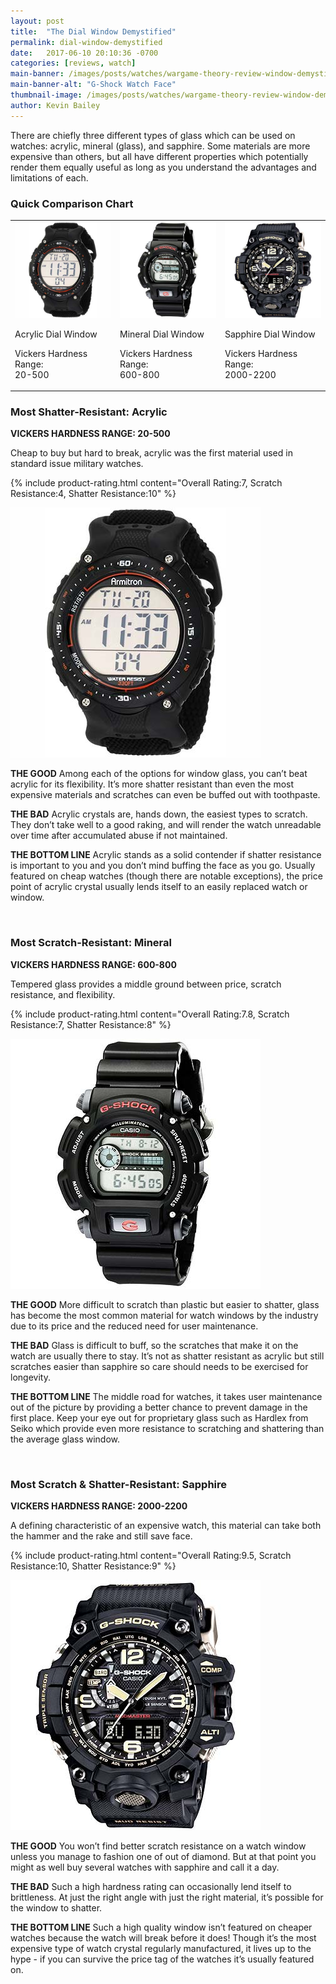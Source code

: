 ```yaml
---
layout: post
title:  "The Dial Window Demystified"
permalink: dial-window-demystified
date:   2017-06-10 20:10:36 -0700
categories: [reviews, watch]
main-banner: /images/posts/watches/wargame-theory-review-window-demystified-main-banner.jpg
main-banner-alt: "G-Shock Watch Face"
thumbnail-image: /images/posts/watches/wargame-theory-review-window-demystified-thumbnail.jpg
author: Kevin Bailey
---
```


There are chiefly three different types of glass which can be used on watches: acrylic, mineral (glass), and sapphire. Some materials are more expensive than others, but all have different properties which potentially render them equally useful as long as you understand the advantages and limitations of each.
<br>

### Quick Comparison Chart

<table class="comparison-chart">
	<tr>
		<td>
			<img src="/images/posts/watches/wargame-theory-review-window-demystified-watch-1.jpg" alt="Armitron Watch With Acrylic Window">
			<p class="product-value-prop">Acrylic Dial Window</p>		
			<!--<p class="product-name product-price"><strong>Vickers Hardness Range:<br>20-500</strong></p>	-->
			<p class="product-name">Vickers Hardness Range:<br>20-500</p>
			<!--<a href="https://www.amazon.com/Armitron-Sport-408159BLK-Chronograph-Digital/dp/B001RNNBCS/ref=sr_1_3?ie=UTF8&qid=1497224125&sr=8-3&keywords=acrylic+movement+military+watch" target="_blank">Check Amazon Price</a>-->
		</td>
		<td>
			<img src="/images/posts/watches/wargame-theory-review-window-demystified-watch-2.jpg" alt="Casio Watch With Mineral Window">
			<p class="product-value-prop">Mineral Dial Window</p>
			<!--<p class="product-name product-price"><strong>$75-$130</strong></p>	-->	
			<p class="product-name">Vickers Hardness Range:<br>600-800</p>
			<!--<a href="https://www.amazon.com/Armitron-Sport-408159BLK-Chronograph-Digital/dp/B001RNNBCS/ref=sr_1_3?ie=UTF8&qid=1497224125&sr=8-3&keywords=acrylic+movement+military+watch" target="_blank">Check Amazon Price</a>-->
		</td>
		<td>
			<img src="/images/posts/watches/wargame-theory-review-window-demystified-watch-3.jpg" alt="Casio Watch With Sapphire Window">
			<p class="product-value-prop">Sapphire Dial Window</p>
			<!--<p class="product-name product-price"><strong>$75-$130</strong></p>	-->	
			<p class="product-name">Vickers Hardness Range:<br>2000-2200</p>
			<!--<a href="https://www.amazon.com/Armitron-Sport-408159BLK-Chronograph-Digital/dp/B001RNNBCS/ref=sr_1_3?ie=UTF8&qid=1497224125&sr=8-3&keywords=acrylic+movement+military+watch" target="_blank">Check Amazon Price</a>-->
		</td>						
	</tr>
</table>

### Most Shatter-Resistant: Acrylic
__VICKERS HARDNESS RANGE: 20-500__

Cheap to buy but hard to break, acrylic was the first material used in standard issue military watches.

{% include product-rating.html content="Overall Rating:7, Scratch Resistance:4, Shatter Resistance:10" %} 
<p class="product-image"><img src="/images/posts/watches/wargame-theory-review-window-demystified-watch-1.jpg" alt="Armitron Watch With Acrylic Window"></p>

__THE GOOD__ Among each of the options for window glass, you can’t beat acrylic for its flexibility. It’s more shatter resistant than even the most expensive materials and scratches can even be buffed out with toothpaste.

__THE BAD__ Acrylic crystals are, hands down, the easiest types to scratch. They don’t take well to a good raking, and will render the watch unreadable over time after accumulated abuse if not maintained.

__THE BOTTOM LINE__ Acrylic stands as a solid contender if shatter resistance is important to you and you don’t mind buffing the face as you go. Usually featured on cheap watches (though there are notable exceptions), the price point of acrylic crystal usually lends itself to an easily replaced watch or window.

<br>

### Most Scratch-Resistant: Mineral
__VICKERS HARDNESS RANGE: 600-800__

Tempered glass provides a middle ground between price, scratch resistance, and flexibility.

{% include product-rating.html content="Overall Rating:7.8, Scratch Resistance:7, Shatter Resistance:8" %}  
<p class="product-image"><img src="/images/posts/watches/wargame-theory-review-window-demystified-watch-2.jpg" alt="Casio Watch With Mineral Window"></p>

__THE GOOD__ More difficult to scratch than plastic but easier to shatter, glass has become the most common material for watch windows by the industry due to its price and the reduced need for user maintenance.

__THE BAD__ Glass is difficult to buff, so the scratches that make it on the watch are usually there to stay. It’s not as shatter resistant as acrylic but still scratches easier than sapphire so care should needs to be exercised for longevity.

__THE BOTTOM LINE__ The middle road for watches, it takes user maintenance out of the picture by providing a better chance to prevent damage in the first place. Keep your eye out for proprietary glass such as Hardlex from Seiko which provide even more resistance to scratching and shattering than the average glass window.

<br>

### Most Scratch & Shatter-Resistant: Sapphire
__VICKERS HARDNESS RANGE: 2000-2200__

A defining characteristic of an expensive watch, this material can take both the hammer and the rake and still save face.

{% include product-rating.html content="Overall Rating:9.5, Scratch Resistance:10, Shatter Resistance:9" %} 
<p class="product-image"><img src="/images/posts/watches/wargame-theory-review-window-demystified-watch-3.jpg" alt="Casio Watch With Sapphire Window"></p>

__THE GOOD__ You won’t find better scratch resistance on a watch window unless you manage to fashion one of out of diamond. But at that point you might as well buy several watches with sapphire and call it a day. 

__THE BAD__ Such a high hardness rating can occasionally lend itself to brittleness. At just the right angle with just the right material, it’s possible for the window to shatter.

__THE BOTTOM LINE__ Such a high quality window isn’t featured on cheaper watches because the watch will break before it does! Though it’s the most expensive type of watch crystal regularly manufactured, it lives up to the hype - if you can survive the price tag of the watches it’s usually featured on.

